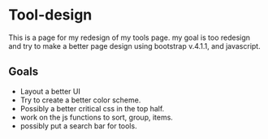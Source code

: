 # Tool-design

This is a page for my redesign of my tools page.
my goal is too redesign and try to make a better page 
design using bootstrap v.4.1.1, and javascript. 

## Goals

- Layout a better UI
- Try to create a better color scheme.
- Possibly a better critical css in the top half.
- work on the js functions to sort, group, items.
- possibly put a search bar for tools.

